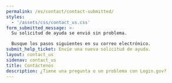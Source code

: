 ```yaml
---
permalink: /es/contact/contact-submitted/
styles:
  - '/assets/css/contact_us.css'
form_submitted_message: >-
  Su solicitud de ayuda se envió sin problema.

  Busque los pasos siguientes en su correo electrónico.
submit_help_ticket: Envíe una nueva solicitud de ayuda.
layout: contact_us
sidenav: contact_us
title: Contáctenos
description: ¿Tiene una pregunta o un problema con Login.gov?
---
```

